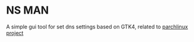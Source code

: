 # NS MAN

A simple gui tool for set dns settings based on GTK4, related to [parchlinux project](https://github.com/parchlinux/)